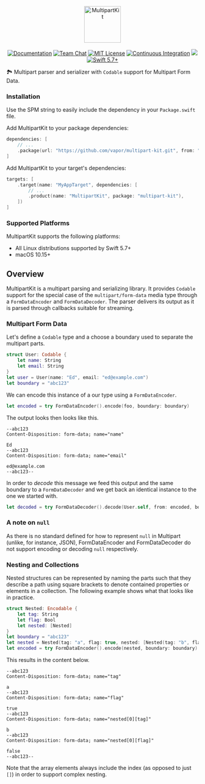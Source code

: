 <p align="center">
<picture>
  <source media="(prefers-color-scheme: dark)" srcset="https://github.com/vapor/multipart-kit/assets/1130717/4b3aed4e-2b18-4689-80c8-d31ccf169947">
  <source media="(prefers-color-scheme: light)" srcset="https://github.com/vapor/multipart-kit/assets/1130717/5c60750b-ef11-4137-9f9e-917ebcc49ca6">
  <img src="https://github.com/vapor/multipart-kit/assets/1130717/5c60750b-ef11-4137-9f9e-917ebcc49ca6" height="96" alt="MultipartKit">
</picture> 
<br>
<br>
<a href="https://docs.vapor.codes/4.0/"><img src="https://design.vapor.codes/images/readthedocs.svg" alt="Documentation"></a>
<a href="https://discord.gg/vapor"><img src="https://design.vapor.codes/images/discordchat.svg" alt="Team Chat"></a>
<a href="LICENSE"><img src="https://design.vapor.codes/images/mitlicense.svg" alt="MIT License"></a>
<a href="https://github.com/vapor/multipart-kit/actions/workflows/test.yml"><img src="https://img.shields.io/github/actions/workflow/status/vapor/multipart-kit/test.yml?event=push&style=plastic&logo=github&label=tests&logoColor=%23ccc" alt="Continuous Integration"></a>
<a href="https://codecov.io/github/vapor/multipart-kit"><img src="https://img.shields.io/codecov/c/github/vapor/multipart-kit?style=plastic&logo=codecov&label=Codecov&token=yDzzHja8lt"></a>
<a href="https://swift.org"><img src="https://design.vapor.codes/images/swift57up.svg" alt="Swift 5.7+"></a>
</p>

🏞 Multipart parser and serializer with `Codable` support for Multipart Form Data.

### Installation

Use the SPM string to easily include the dependency in your `Package.swift` file.

Add MultipartKit to your package dependencies:

```swift
dependencies: [
    // ...
    .package(url: "https://github.com/vapor/multipart-kit.git", from: "4.0.0"),
]
```

Add MultipartKit to your target's dependencies:

```swift
targets: [
    .target(name: "MyAppTarget", dependencies: [
        // ...
        .product(name: "MultipartKit", package: "multipart-kit"),
    ])
]
```

### Supported Platforms

MultipartKit supports the following platforms:

- All Linux distributions supported by Swift 5.7+
- macOS 10.15+

## Overview

MultipartKit is a multipart parsing and serializing library. It provides `Codable` support for the special case of the `multipart/form-data` media type through a `FormDataEncoder` and `FormDataDecoder`. The parser delivers its output as it is parsed through callbacks suitable for streaming.

### Multipart Form Data

Let's define a `Codable` type and a choose a boundary used to separate the multipart parts.

```swift
struct User: Codable {
    let name: String
    let email: String
}
let user = User(name: "Ed", email: "ed@example.com")
let boundary = "abc123"
```

We can encode this instance of a our type using a `FormDataEncoder`.

```swift
let encoded = try FormDataEncoder().encode(foo, boundary: boundary)
```

The output looks then looks like this.
```
--abc123
Content-Disposition: form-data; name="name"

Ed
--abc123
Content-Disposition: form-data; name="email"

ed@example.com
--abc123--
```

In order to _decode_ this message we feed this output and the same boundary to a `FormDataDecoder` and we get back an identical instance to the one we started with.

```swift
let decoded = try FormDataDecoder().decode(User.self, from: encoded, boundary: boundary)
```

### A note on `null`
As there is no standard defined for how to represent `null` in Multipart (unlike, for instance, JSON), FormDataEncoder and FormDataDecoder do not support encoding or decoding `null` respectively. 

### Nesting and Collections

Nested structures can be represented by naming the parts such that they describe a path using square brackets to denote contained properties or elements in a collection. The following example shows what that looks like in practice.

```swift
struct Nested: Encodable {
    let tag: String
    let flag: Bool
    let nested: [Nested]
}
let boundary = "abc123"
let nested = Nested(tag: "a", flag: true, nested: [Nested(tag: "b", flag: false, nested: [])])
let encoded = try FormDataEncoder().encode(nested, boundary: boundary)
```

This results in the content below.

```
--abc123
Content-Disposition: form-data; name="tag"

a
--abc123
Content-Disposition: form-data; name="flag"

true
--abc123
Content-Disposition: form-data; name="nested[0][tag]"

b
--abc123
Content-Disposition: form-data; name="nested[0][flag]"

false
--abc123--
```

Note that the array elements always include the index (as opposed to just `[]`) in order to support complex nesting.
